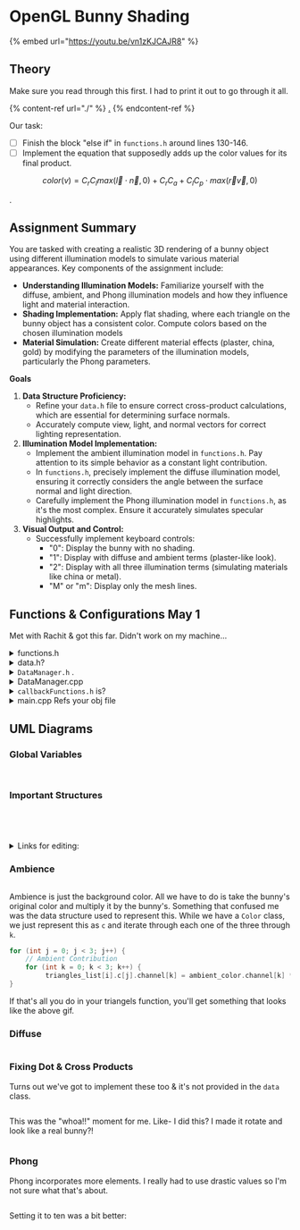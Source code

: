 # OpenGL Bunny Shading

{% embed url="https://youtu.be/vn1zKJCAJR8" %}

## Theory

Make sure you read through this first. I had to print it out to go through it all.

{% content-ref url="./" %}
[.](./)
{% endcontent-ref %}

Our task:

* [ ] Finish the block "else if" in `functions.h` around lines 130-146.
* [ ] Implement the equation that supposedly adds up the color values for its final product.

$$
color(v) = C_rC_l max(\vec{l} \cdot \vec{n}, 0)  + C_rC_a + C_l C_p \cdot max(\vec{r} \vec{v}, 0)
$$

.

## **Assignment Summary**

You are tasked with creating a realistic 3D rendering of a bunny object using different illumination models to simulate various material appearances. Key components of the assignment include:

* **Understanding Illumination Models:** Familiarize yourself with the diffuse, ambient, and Phong illumination models and how they influence light and material interaction.
* **Shading Implementation:** Apply flat shading, where each triangle on the bunny object has a consistent color. Compute colors based on the chosen illumination models
* **Material Simulation:** Create different material effects (plaster, china, gold) by modifying the parameters of the illumination models, particularly the Phong parameters.

**Goals**

1. **Data Structure Proficiency:**
   * Refine your `data.h` file to ensure correct cross-product calculations, which are essential for determining surface normals.
   * Accurately compute view, light, and normal vectors for correct lighting representation.
2. **Illumination Model Implementation:**
   * Implement the ambient illumination model in `functions.h`. Pay attention to its simple behavior as a constant light contribution.
   * In `functions.h`, precisely implement the diffuse illumination model, ensuring it correctly considers the angle between the surface normal and light direction.
   * Carefully implement the Phong illumination model in `functions.h`, as it's the most complex. Ensure it accurately simulates specular highlights.
3. **Visual Output and Control:**
   * Successfully implement keyboard controls:
     * "0": Display the bunny with no shading.
     * "1": Display with diffuse and ambient terms (plaster-like look).
     * "2": Display with all three illumination terms (simulating materials like china or metal).
     * "M" or "m": Display only the mesh lines.

## Functions & Configurations May 1

Met with Rachit & got this far. Didn't work on my machine...

<details>

<summary>functions.h</summary>

```cpp
#include <stdio.h>
#include <vector>
#include <iostream>
#include <fstream>
#include <string>
#include <sstream>

using namespace std;

inline double to_int(std::string const& str) {
    std::istringstream ss(str);
    
    int d;
    ss >> d;
    
    /* eat up trailing whitespace if there was a double read, and ensure
     * there is no character left. the eof bit is set in the case that
     * `std::ws` tried to read beyond the stream. */
    if(!(ss && (ss >> std::ws).eof()))
        exit(1);
    
    return d;
}

inline float to_float(std::string const& str) {
    std::istringstream ss(str);
    
    float f;
    ss >> f;
    
    /* eat up trailing whitespace if there was a double read, and ensure
     * there is no character left. the eof bit is set in the case that
     * `std::ws` tried to read beyond the stream. */
    if(!(ss && (ss >> std::ws).eof()))
        exit(1);
    
    return f;
}


inline char* to_char(string s)
{
    char *a=new char[s.size()+1];
    a[s.size()]=0;
    memcpy(a,s.c_str(),s.size());
    return a;
}


void transformTriangles()
{
    /*Initialize the rotation matrix*/
    Mat Rx, Ry, Rz;
    Mat T;
    
    /*Initially set all the matrix to */
    Rx.eye();
    Ry.eye();
    Rz.eye();
    T.eye();
    
    /*rotation matrix about x axis */
    Rx.elem[1][1] = cos(theta_x);
    Rx.elem[1][2] = -sin(theta_x);
    Rx.elem[2][1] = sin(theta_x);
    Rx.elem[2][2] = cos(theta_x);
    
    
    /*rotation matrix about y axis */
    Ry.elem[0][0] = cos(theta_y);
    Ry.elem[0][2] = sin(theta_y);
    Ry.elem[2][0] = -sin(theta_y);
    Ry.elem[2][2] = cos(theta_y);
    
    /* transaltion matrix*/
    T.elem[0][3] = translate_x;
    T.elem[1][3] = translate_y;
    
    
    /*Final transformation matrix P*/
    Mat P = T * Rx * Ry;
    
    /* Go through each vertex*/
    for(int i = 0; i < vertice_list.size(); i++)
    {
        Vec cur_pt, updated_pt;
        cur_pt.elem[0] = vertice_list[i].x;
        cur_pt.elem[1] = vertice_list[i].y;
        cur_pt.elem[2] = vertice_list[i].z;
        cur_pt.elem[3] = 1.0f;
        updated_pt = P * cur_pt;
        vertice_list[i].x = updated_pt.elem[0]/updated_pt.elem[3];
        vertice_list[i].y = updated_pt.elem[1]/updated_pt.elem[3];
        vertice_list[i].z = updated_pt.elem[2]/updated_pt.elem[3];
        
        vertice_list[i].normalize();
    }
    
    /*Reset the angles and translations */
    theta_x = 0;
    theta_y = 0;
    theta_z = 0;
    translate_x = 0;
    translate_y = 0;
    translate_z = 0;
}

void trianglesShading()
    {
        if(shading_type == 0)
        {
            /*Make all the triangles the same color*/
            for(int i = 0; i < triangles_list.size(); i++) //triangle index
            {
                for(int j = 0; j < 3; j++) //vertex index
                {
                    for(int k = 0; k < 3; k++) //color channel index
                    {
                        triangles_list[i].c[j].channel[k] = bunny_color.channel[k];
                        
                    }
                }
            }
        }
        else if(shading_type == 1 || shading_type == 2)
        {
            for (int i = 0; i < triangles_list.size(); i++) {
                // Initialize triangle color with ambient color
                for (int j = 0; j < 3; j++) {
                    triangles_list[i].c[j].channel[0] = ambient_color.channel[0] * bunny_color.channel[0];
                    triangles_list[i].c[j].channel[1] = ambient_color.channel[1] * bunny_color.channel[1];
                    triangles_list[i].c[j].channel[2] = ambient_color.channel[2] * bunny_color.channel[2];
                }
                
                // Calculate diffuse illumination for the triangle
                for (int j = 0; j < 3; j++) {
                    // Retrieve the vertex indices of the triangle
                    int v0_idx = triangles_list[i].v_idx[j];
                    int v1_idx = triangles_list[i].v_idx[(j + 1) % 3];
                    int v2_idx = triangles_list[i].v_idx[(j + 2) % 3];
                    
                    // Calculate the normal vector of the triangle
                    Vertex v0 = vertice_list[v0_idx];
                    Vertex v1 = vertice_list[v1_idx];
                    Vertex v2 = vertice_list[v2_idx];
                    Vertex normal = v0.normalVector(v1, v2);
                    
                    // Calculate the dot product between the light direction and the normal vector
                    float dot_product = normal.uni_x * light.uni_x + normal.uni_y * light.uni_y + normal.uni_z * light.uni_z;
                    
                    // Ensure the dot product is clamped to [0, 1]
                    dot_product = std::max(0.0f, dot_product);
                    
                    // Scale the intensity of the diffuse illumination based on the dot product
                    float diffuse_intensity = dot_product;
                    
                    // Add the diffuse contribution to the color of the current vertex
                    triangles_list[i].c[j].channel[0] += diffuse_intensity * bunny_color.channel[0];
                    triangles_list[i].c[j].channel[1] += diffuse_intensity * bunny_color.channel[1];
                    triangles_list[i].c[j].channel[2] += diffuse_intensity * bunny_color.channel[2];
                }
            }// Your implementation should be here
            //shading_type == 1: only diffuse + ambient
            //shading_type == 2: diffuse + ambient + phong
        }
    }

void initialize()
{
    light.x = 1;  // tood: try zero
    light.y = 1;
    light.z = 5;
    light.c.channel[0] = 0.7;
    light.c.channel[1] = 0.7;
    light.c.channel[2] = 0.7;
    
    light.normalize();
    
    //light color Cl
    light.c.channel[0] = 0.9;
    light.c.channel[1] = 0.9;
    light.c.channel[2] = 0.9;
    
    //Ambient Ca
    ambient_color.channel[0] = 0.2;
    ambient_color.channel[1] = 0.2;
    ambient_color.channel[2] = 0.2;
    
    //Object surface color Cr
    bunny_color.channel[0] = 0.8;
    bunny_color.channel[1] = 0.8;
    bunny_color.channel[2] = 0.8;
    
    //Specular Color Cs
    phong_color.channel[0] = 0.8;
    phong_color.channel[1] = 0.8;
    phong_color.channel[2] = 0.8;
    
    view_pos.x = 0.0f;
    view_pos.y = 0.0f;
    view_pos.z = 5.0f;
}

void loadObjFiles(char *filename, vector<Vertex> &vertice_list, vector<Triangle> &triangles_list )
{
    ifstream myfile (filename);
    string line;
    string valueX, valueY, valueZ, v;
    string idx0, idx1, idx2, f;
    
    int n = 0;
    while(!myfile.eof())
    {
        getline (myfile, line);
        if (line[0] == 'v')
        {
            std::istringstream iss( line );
            iss >> v >> valueX>> valueY>> valueZ;
            Vertex v;
            v.x = (GLfloat)to_float(valueX);
            v.y = (GLfloat)to_float(valueY);
            v.z = (GLfloat)to_float(valueZ);
            // v.normalize();
            
            
            /* By default, the initial colors for all the vertices are grey */
            for(int c = 0; c < 3; c++)
            {
                v.c.channel[c] = bunny_color.channel[c];
            }
            vertice_list.push_back(v);
        }
        if( line[0] == 'f')
        {
            std::istringstream iss( line );
            iss >> f >> idx0 >> idx1 >> idx2;
            int i0 = to_int(idx0) - 1;
            int i1 = to_int(idx1) - 1;
            int i2 = to_int(idx2) - 1;
            
            Triangle triangle;
            triangle.v_idx[0] = i0;
            triangle.v_idx[1] = i1;
            triangle.v_idx[2] = i2;
            
            triangle.c[0] = vertice_list[i0].c;
            triangle.c[1] = vertice_list[i1].c;
            triangle.c[2] = vertice_list[i2].c;
            triangles_list.push_back(triangle);
        }
    }
    
    
    /* Check what is the centroid value */
    float x = .0f;
    float y = .0f;
    float z = .0f;
    for(int i = 0; i < vertice_list.size(); i++)
    {
        x += vertice_list[i].x;
        y += vertice_list[i].y;
        z += vertice_list[i].z;
    }
    x /= (float)vertice_list.size();
    y /= (float)vertice_list.size();
    z /= (float)vertice_list.size();
}
```

</details>

<details>

<summary>data.h?</summary>

```cpp
#include <iostream>
#ifdef WIN32
#include <windows.h>
#endif

#include <stdlib.h>
#include <iostream>
#include <fstream>

#ifdef __APPLE__
#include <GLUT/glut.h>
#include <OpenGL/gl.h>
#include <OpenGL/glu.h>
#else
#include <GL/glut.h>
#include <GL/glu.h>
#include <GL/gl.h>
#endif

#define PHONG 100


struct Color{
    GLfloat channel[3];
};

struct Vertex{
    float x;
    float y;
    float z;
    
    Color c;
    
    float uni_x; //store the normalized value of this vector (for cos_theta and cross product use
    float uni_y;
    float uni_z;
    
    
    
    // Computes the normal vector
    Vertex normalVector(const Vertex& v1, const Vertex& v2) const{
        Vertex normal;
        Vertex edge1 = v1 - *this;
        Vertex edge2 = v2 - *this;
        normal = edge1.cross(edge2);
        normal.normalize();
        return normal;
    }
    
    /*Normalize the vertex's vector to make the length equal to 1 and store it in uni_x,y,z*/
    void normalize()
    {
        float length = sqrt(x * x + y * y + z * z);
        if (length !=0){
            uni_x = x / length;
            uni_y = y / length;
            uni_z = z / length;
        }
    }
    
    /*Reload dot product */
    // You have to implement it here
    const float operator * (const Vertex& right) const
    {
        float result = 0.0f;
        return result;
    }
    
    
    /*Reload - operator*/
    const Vertex operator - (const Vertex& right) const
    {
        Vertex result;
        result.x = x - right.x;
        result.y = y - right.y;
        result.z = z - right.z;
        return result;
    }
   
    
    /*Reload + operator*/
    const Vertex operator + (const Vertex& right) const
    {
        Vertex result;
        result.x = x + right.x;
        result.y = y + right.y;
        result.z = z + right.z;
        return result;
    }
    
    /*Reload * operator to times a number*/
    const Vertex operator * (const float right) const
    {
        Vertex result;
        result.x = x * right;
        result.y = y * right;
        result.z = z * right;
        
        return result;
    }
    
    /*For normalized vector dot product use*/
    float normDot(const Vertex& right) const
    {
        float result = uni_x * right.uni_x + uni_y * right.uni_y + uni_z * right.uni_z;
        return result;
    }
    
    /*The cross-product */
    Vertex cross(const Vertex& right)
    {
        Vertex result;
      
        return result;
    }
};

struct Triangle{
    int v_idx[3];
    Color c[3];
};

/* Here you need to implement some operations for 4-by-1 vector*/
struct Vec{
    float elem[4];
    
    
};

/* Here you need to implement a 4-by-4 matrix */
struct Mat{
    float elem[4][4];
    
    
    /*Normalize the matrix*/
    void eye()
    {
        for(int i = 0; i < 4; i++)
        {
            for(int j = 0; j < 4; j++)
            {
                if(i == j)
                    elem[i][j] = 1.0f;
                else
                    elem[i][j] = 0.0f;
            }
        }
    }
    
    /*This function is to reload the multipliation operator for matrix products*/
    const Mat operator * (const Mat& right) const
    {
        Mat result;
        
        for(int i = 0; i < 4; i++)
        {
            for(int j = 0; j < 4; j++)
            {
                result.elem[i][j] = 0;
                for(int k = 0; k < 4; k++)
                {
                    result.elem[i][j] += elem[i][k] * right.elem[k][j];
                }
            }
        }
        
        return result;
    }
    
    /*This function is to reload the multipliation operator for matrix times a 4-by-1 vector*/
    const Vec operator * (const Vec& vec) const
    {
        Vec result;
        
        for(int i = 0; i < 4; i++)
        {
            
            result.elem[i] = 0;
            for(int k = 0; k < 4; k++)
            {
                result.elem[i] += elem[i][k] * vec.elem[k];
            }
            
        }
        
        return result;
    }
    
    void printMat()
    {
        for(int i = 0; i < 4; i++)
        {
            for(int j = 0; j < 4; j++)
            {
                printf("%.5f, ", elem[i][j]);
            }
            printf("\n");
        }
    }
};


vector<Vertex> vertice_list;
vector<Triangle> triangles_list;

/*Define the light and colors*/
Vertex light;
Color ambient_color;
Color bunny_color;
Color phong_color;

/*Define the viewpoint*/
Vertex view_pos; 

/*Parameter control the rotation*/
float theta_x = .0f;
float theta_y = .0f;
float theta_z = .0f;

/*Parameter control the translation*/
float translate_x = .0f;
float translate_y = .0f;
float translate_z = .0f;


int mesh_only = 0; //control whether a mesh triangle or plane is drawn
int shading_type = 0; //0 - no shading; 1 - ambient + diffuse shading; 2 - ambient + diffuse + phong; 3 - static shading


/*For the mouse control use*/
/* Define data */
int mouse_down = 0; //Represent the left mouse key is clicked down
int change_mode = 0; //0 means rotation; 1 means translation
int current_x = 0, current_y = 0;

```

</details>

<details>

<summary><code>DataManager.h</code> .</summary>

```cpp
#ifndef DATAMANAGER_H
#define DATAMANAGER_H
using namespace std;

// Remove Vertex from DataManager.h: 
// Delete the Vertex struct from DataManager.h. 
// You don't need it there since it's primarily for loading data.
// struct Vertex {
//    float x, y, z;
//    Vertex(float x, float y, float z) : x(x), y(y), z(z) {}
// };

struct Triangle {
    int v1_idx, v2_idx, v3_idx;
    Triangle(int p1, int p2, int p3) : v1_idx(p1), v2_idx(p2), v3_idx(p3) {}
};

class DataManager {
public:
    DataManager();
    ~DataManager();

    void loadFromFile(const std::string& filename);
    std::vector<Vertex> getVertices();
    std::vector<Triangle> getTriangles();

private:
    std::vector<Vertex> vertices;
    std::vector<Triangle> triangles;
};

#endif // DATAMANAGER_H

```

</details>

<details>

<summary>DataManager.cpp</summary>

```cpp
#include <fstream>
#include <sstream>
#include <iostream>

DataManager::DataManager() {}

DataManager::~DataManager() {}

void DataManager::loadFromFile(const std::string& filename) {
    std::ifstream file(filename);
    if (!file.is_open()) {
        std::cerr << "Error opening file: " << filename << std::endl;
        return;
    }

    std::string line;
    while (std::getline(file, line)) {
        if (line.empty())
            continue;
        std::istringstream iss(line);
        char type;
        iss >> type;
        if (type == 'v') {
            float x, y, z;
            iss >> x >> y >> z;
            vertices.push_back(Vertex(x, y, z));
        } else if (type == 'f') {
            int v1, v2, v3;
            iss >> v1 >> v2 >> v3;
            triangles.push_back(Triangle(v1, v2, v3));
        }
    }
    file.close();
}

std::vector<Vertex> DataManager::getVertices() {
    return vertices;
}

std::vector<Triangle> DataManager::getTriangles() {
    return triangles;
}

```

</details>

<details>

<summary><code>callbackFunctions.h</code> is?</summary>

```cpp
void onKeyboard(unsigned char key, int x, int y)
{
    switch (key)
    {
        case 27:
            exit(1);
            
            break;
        case 'm':
            mesh_only = (mesh_only == 1)?0:1;
            glutPostRedisplay();
            break;
        case '1':
            shading_type = 1;
            glutPostRedisplay();
            break;
        case '0':
            shading_type = 0;
            glutPostRedisplay();
            break;
        case '2':
            shading_type = 2;
            glutPostRedisplay();
            break;
            
        case '3':
            shading_type = 3;
            glutPostRedisplay();
            break;
            
        default:
            break;
    }
}

void onMouse(int button, int state, int x, int y)
{
    
    GLint specialKey = glutGetModifiers();
    switch (button) {
        case GLUT_LEFT_BUTTON:
            if (state == GLUT_DOWN) {
                mouse_down = 1;
                current_x = x;
                current_y = y;
                if (specialKey == GLUT_ACTIVE_SHIFT)
                {
                    change_mode = 1;
                }
                else
                {
                    change_mode = 0;
                }
            }
            else if (state == GLUT_UP)
            {
                mouse_down = 0;
            }
            break;
            
        case GLUT_RIGHT_BUTTON:
            if (state == GLUT_DOWN)
                
                break;
            
        default:
            break;
            
    }
    
}

void onMouseMotion(int x, int y)
{
    if (mouse_down == 1)
    {
        if (change_mode == 0)
        {
            theta_y += static_cast<float>(x - current_x) / 100.f;
            theta_x += static_cast<float>(y - current_y) / 100.f;
        }
        else{
            translate_x += static_cast<float>(x - current_x) / 1000.f;
            translate_y += static_cast<float>(-y + current_y) / 1000.f;
        }
        
        current_x = x;
        current_y = y;
    }
    
    glutPostRedisplay();
}


/*Render all the triangles */
void renderAllTriangles()
{
    for(int i = 0; i < triangles_list.size(); i++)
    {
        if(mesh_only)
        {
            glBegin(GL_LINE_LOOP);
        }
        else
        {
            glBegin(GL_TRIANGLES);
        }
        
        int pt_0 = triangles_list[i].v_idx[0];
        int pt_1 = triangles_list[i].v_idx[1];
        int pt_2 = triangles_list[i].v_idx[2];
        
        //point 1
        glColor3f(triangles_list[i].c[0].channel[0], triangles_list[i].c[0].channel[1], triangles_list[i].c[0].channel[2]);
        glVertex3f(vertice_list[pt_0].x, vertice_list[pt_0].y, vertice_list[pt_0].z);
        
        
        //point 2
        glColor3f(triangles_list[i].c[1].channel[0], triangles_list[i].c[1].channel[1], triangles_list[i].c[1].channel[2]);
        glVertex3f(vertice_list[pt_1].x, vertice_list[pt_1].y, vertice_list[pt_1].z);
        
        //point 3
        glColor3f(triangles_list[i].c[2].channel[0], triangles_list[i].c[2].channel[1], triangles_list[i].c[2].channel[2]);
        glVertex3f(vertice_list[pt_2].x, vertice_list[pt_2].y, vertice_list[pt_2].z);
        
        
        glEnd();
    }
}

/*Define the 3D objects that want to show*/
void onDisplay() {
    glClear(GL_COLOR_BUFFER_BIT | GL_DEPTH_BUFFER_BIT);
    
    glColor3f(1.0, 0.0, .0); //RGB
    //    glBegin(GL_LINES);
    //    glVertex3f(-5, 0.18, 1.0); //starting point
    //    glVertex3f(5, 0.1, 1.0); //ending point
    //    glEnd();
    
    glColor3f(0.0, 1.0, 0.0);
    
    
    
    /* Transform the points */
    if(mouse_down == 1) //only when the mouse is dragging, this function is called
        transformTriangles();
    
    /* Do the shading on Traingles */
    trianglesShading();
    
    /* Render all the triangles */
    renderAllTriangles();
        
    glFlush(); //clear the memory
}
```

</details>

<details>

<summary>main.cpp Refs your obj file</summary>

* [ ] Put correct file path on line 37.

{% code lineNumbers="true" %}
```cpp
#include <iostream>
#ifdef WIN32
#include <windows.h>
#endif

#include <stdlib.h>
#include <iostream>
#include <fstream>
#include <vector>
#include <math.h>

#ifdef __APPLE__
#include <GLUT/glut.h>
#include <OpenGL/gl.h>
#include <OpenGL/glu.h>
#else
#include <GL/glut.h>
#include <GL/glu.h>
#include <GL/gl.h>
#endif

using namespace std;

#include "data.h"
#include "functions.h"
#include "callbackFunctions.h"
//#include "DataManager.h"

int main(int argc,  char * argv[]) {
    
    /*Initialize glut stuff*/
    glutInit(&argc, argv);
    glutInitDisplayMode(GLUT_DEPTH|GLUT_RGB|GLUT_SINGLE);
    glutInitWindowSize(640, 480);
    glutInitWindowPosition(200, 100);
    glutCreateWindow("Bunny");
    loadObjFiles("bunny_high.obj", vertice_list, triangles_list);
    initialize();
    

    
    /*Initialize gl stuff*/
    glClearColor(0, 0, 0, 0);
    glEnable(GL_DEPTH_TEST);
    glMatrixMode(GL_PROJECTION);
    glLoadIdentity();
    glOrtho(-0.4, 0.4, -0.4 * .48 / .64, 0.4 * .48 / .64, 2, 10); //parallel projection
    gluLookAt( 0, 0, 5, 0, 0.2, 0, 0, 1, 0);
    
    
    /*Register GL stuff with the GLUT*/
    glutDisplayFunc(onDisplay);
    glutMouseFunc(onMouse);
    glutMotionFunc(onMouseMotion);
    glutKeyboardFunc(onKeyboard);
    
    /*Initialize the loop*/
    glutMainLoop();
    
    return 0;
}

```
{% endcode %}



</details>



## UML Diagrams

### Global Variables

<figure><img src="../../../.gitbook/assets/image (743).png" alt=""><figcaption></figcaption></figure>

<figure><img src="../../../.gitbook/assets/image (742).png" alt=""><figcaption></figcaption></figure>

### Important Structures

<figure><img src="../../../.gitbook/assets/image (739).png" alt=""><figcaption></figcaption></figure>

<div>

<figure><img src="../../../.gitbook/assets/image (745).png" alt=""><figcaption></figcaption></figure>

 

<figure><img src="../../../.gitbook/assets/image (744).png" alt=""><figcaption></figcaption></figure>

 

<figure><img src="../../../.gitbook/assets/image (740).png" alt=""><figcaption></figcaption></figure>

</div>





<details>

<summary>Links for editing:</summary>

```
@startuml
class Triangle {
  +v_idx[] : int[3]
  +c[] : Color[3]
}
@enduml

@startuml
class Color {
  +channel[] : float[3] 
}
@enduml





@startuml
class Vertex {
  +x : float
  +y : float
  +z : float
  +c : Color
  +uni_x : float
  +uni_y : float
  +uni_z : float 
  +normalVector(v1: Vertex, v2: Vertex) : Vertex 
  +normalize() : void
  +* (right: Vertex) : float  
  +- (right: Vertex) : Vertex 
  ++ (right: Vertex) : Vertex 
  +* (right: float) : Vertex  
  +normDot(right: Vertex) : float 
  +cross(right: Vertex) : Vertex  
}
@enduml 

@startuml
class Material {
  +ambient : Color
  +diffuse : Color
  +specular : Color
  +shininess : float
}
@enduml

@startuml
class Mat {
  +elem[][] : float[4][4] 
  +eye() : void
  +* (right: Mat) : Mat 
  +* (vec: Vec) : Vec
} 
@enduml

@startuml
' Add variables with their types
light : Vertex
ambient_color : Color
bunny_color : Color 
phong_color : Color
view_pos : Vertex
theta_x : float
theta_y : float
theta_z : float
translate_x : float
translate_y : float
translate_z : float
mesh_only : int
shading_type : int
mouse_down: int
change_mode: int
current_x: int
current_y: int
@enduml

```

</details>

### Ambience

<figure><img src="../../../.gitbook/assets/CleanShot 2024-05-03 at 15.48.25.gif" alt=""><figcaption></figcaption></figure>

Ambience is just the background color. All we have to do is take the bunny's original color and multiply it by the bunny's. Something that confused me was the data structure used to represent this. While we have a `Color` class, we just represent this as `c` and iterate through each one of the three through `k`.&#x20;

```cpp
for (int j = 0; j < 3; j++) {
    // Ambient Contribution
    for (int k = 0; k < 3; k++) {
         triangles_list[i].c[j].channel[k] = ambient_color.channel[k] * bunny_color.channel[k];
}
```

If that's all you do in your triangels function, you'll get something that looks like the above gif.

### Diffuse

<figure><img src="../../../.gitbook/assets/CleanShot 2024-05-03 at 19.17.38.gif" alt=""><figcaption></figcaption></figure>

### Fixing Dot & Cross Products

Turns out we've got to implement these too & it's not provided in the `data` class.&#x20;

<figure><img src="../../../.gitbook/assets/CleanShot 2024-05-03 at 19.52.36@2x.png" alt=""><figcaption></figcaption></figure>

This was the "whoa!!" moment for me. Like- I did this? I made it rotate and look like a real bunny?!

<figure><img src="../../../.gitbook/assets/CleanShot 2024-05-03 at 19.54.55.gif" alt=""><figcaption></figcaption></figure>

### Phong

Phong incorporates more elements. I really had to use drastic values so I'm not sure what that's about.&#x20;

<figure><img src="../../../.gitbook/assets/CleanShot 2024-05-03 at 23.05.13.gif" alt=""><figcaption></figcaption></figure>

Setting it to ten was a bit better:

<figure><img src="../../../.gitbook/assets/CleanShot 2024-05-03 at 23.07.21.gif" alt=""><figcaption></figcaption></figure>

